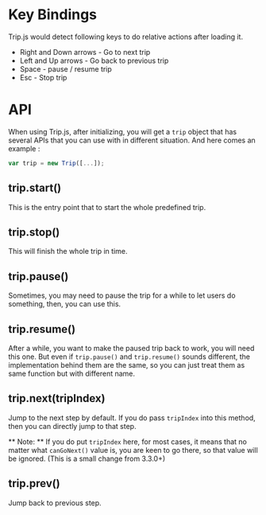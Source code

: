 # Key Bindings

Trip.js would detect following keys to do relative actions after loading it.

+ Right and Down arrows - Go to next trip
+ Left and Up arrows - Go back to previous trip
+ Space - pause / resume trip
+ Esc - Stop trip

# API

When using Trip.js, after initializing, you will get a `trip` object that has several APIs that you can use with in different situation. And here comes an example : 

```javascript
var trip = new Trip([...]);
```

## trip.start()

This is the entry point that to start the whole predefined trip.

## trip.stop()

This will finish the whole trip in time.

## trip.pause()

Sometimes, you may need to pause the trip for a while to let users do something, then, you can use this.

## trip.resume()

After a while, you want to make the paused trip back to work, you will need this one. But even if `trip.pause()` and `trip.resume()` sounds different, the implementation behind them are the same, so you can just treat them as same function but with different name.

## trip.next(tripIndex)

Jump to the next step by default. If you do pass `tripIndex` into this method, then you can directly jump to that step.

** Note: ** If you do put `tripIndex` here, for most cases, it means that no matter what `canGoNext()` value is, you are keen to go there, so that value will be ignored. (This is a small change from 3.3.0+)

## trip.prev()

Jump back to previous step.
